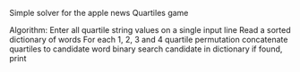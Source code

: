 Simple solver for the apple news Quartiles game

Algorithm:
  Enter all quartile string values on a single input line
  Read a sorted dictionary of words
  For each 1, 2, 3 and 4 quartile permutation
    concatenate quartiles to candidate word
    binary search candidate in dictionary
    if found, print
